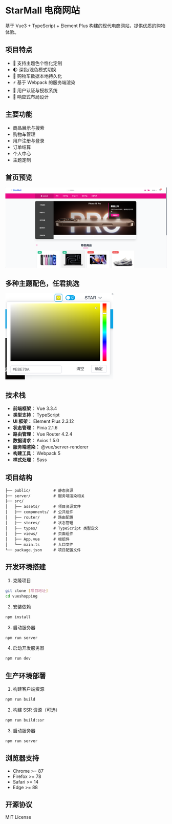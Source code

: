 # StarMall 电商网站

基于 Vue3 + TypeScript + Element Plus 构建的现代电商网站，提供优质的购物体验。

## 项目特点

- 🎨 支持主题色个性化定制
- 🌓 深色/浅色模式切换
- 💾 购物车数据本地持久化
- ⚡️ 基于 Webpack 的服务端渲染
- 🔐 用户认证与授权系统
- 📱 响应式布局设计

## 主要功能

- 商品展示与搜索
- 购物车管理
- 用户注册与登录
- 订单结算
- 个人中心
- 主题定制

## 首页预览

![预览图](./public/preview.png)


## 多种主题配色，任君挑选
![主题配色](./public/d8dac609885705d8e5a33c69e8ecb29.png)


## 技术栈

- **前端框架：** Vue 3.3.4
- **类型支持：** TypeScript
- **UI 框架：** Element Plus 2.3.12
- **状态管理：** Pinia 2.1.6
- **路由管理：** Vue Router 4.2.4
- **数据请求：** Axios 1.5.0
- **服务端渲染：** @vue/server-renderer
- **构建工具：** Webpack 5
- **样式处理：** Sass


## 项目结构

```
├── public/          # 静态资源
├── server/          # 服务端渲染相关
├── src/
│   ├── assets/      # 项目资源文件
│   ├── components/  # 公共组件
│   ├── router/      # 路由配置
│   ├── stores/      # 状态管理
│   ├── types/       # TypeScript 类型定义
│   ├── views/       # 页面组件
│   ├── App.vue      # 根组件
│   └── main.ts      # 入口文件
└── package.json     # 项目配置文件
```

## 开发环境搭建

1. 克隆项目
```bash
git clone [项目地址]
cd vueshopping
```

2. 安装依赖
```bash
npm install
```

3. 启动服务器
```bash
npm run server
```

4. 启动开发服务器
```bash
npm run dev
```

## 生产环境部署

1. 构建客户端资源
```bash
npm run build
```

2. 构建 SSR 资源（可选）
```bash
npm run build:ssr
```

3. 启动服务器
```bash
npm run server
```

## 浏览器支持

- Chrome >= 87
- Firefox >= 78
- Safari >= 14
- Edge >= 88

## 开源协议

MIT License
